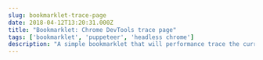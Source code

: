 ```yaml
---
slug: bookmarklet-trace-page
date: 2018-04-12T13:20:31.000Z
title: "Bookmarklet: Chrome DevTools trace page"
tags: ['bookmarklet', 'puppeteer', 'headless chrome']
description: "A simple bookmarklet that will performance trace the current page and open in an hosted devtools instance"
---
```



<style> .bookmarklet {     background-color: #0D4F8B;     color: white;     padding: 0.2em;     border-radius: 5px;     display: inline-flex;     justify-content: center;     text-decoration: none;     align-items: center; }

புக்மார்க்கெட்: விஜயம் {color: white; } </ style>

உங்கள் புக்மார்க்குகளில் இந்த புத்தகக்குறியை இழுக்கவும் (இந்த பக்கத்தைச் சோதிக்க நீங்கள் புக்மார்க்ஸில் கிளிக் செய்யலாம்).

<svg xmlns="http://www.w3.org/2000/svg" fill="#FFFFFF" height="24" viewBox="0 0 24 24" width="24"><path d="M17 3H7c-1.1 0-1.99.9-1.99 2L5 21l7-3 7 3V5c0-1.1-.9-2-2-2z"/><path d="M0 0h24v24H0z" fill="none"/></svg> <a class=bookmarklet href="javascript:(function()%7Bwindow.location%3D'https%3A%2F%2Fchromedevtools.github.io%2Ftimeline-viewer%2F%3FloadTimelineFromURL%3Dhttps%3A%2F%2Fpptraas.com.com%2Ftrace%3Furl%3D'%2BencodeURIComponent(window.location)%7D)()">🔍 ட்ரேஸ் பக்கம்</a>

## இது எப்படி வேலை செய்கிறது

1. ரிமோட் ட்ராஸ் கோப்பை ஏற்றுக்கொள்கிற Chrome DevTools இன் ஹோஸ்ட் செய்யப்பட்ட இடைமுகத்தை துவக்குகிறது. 2. ரிமோட் ட்ராஸ் கோப்பை Chrome + Puppeteer ஐப் பயன்படுத்தி தற்போது சர்வரால் வழங்கப்படும் சேவையகத்தில் உருவாக்கப்பட்டது.

